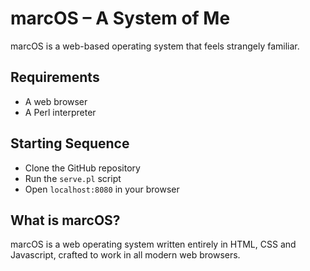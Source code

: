 # marcOS – A System of Me

marcOS is a web-based operating system that feels strangely familiar.

## Requirements

- A web browser
- A Perl interpreter

## Starting Sequence

- Clone the GitHub repository
- Run the `serve.pl` script
- Open `localhost:8080` in your browser

## What is marcOS?

marcOS is a web operating system written entirely in HTML, CSS and Javascript,
crafted to work in all modern web browsers.
